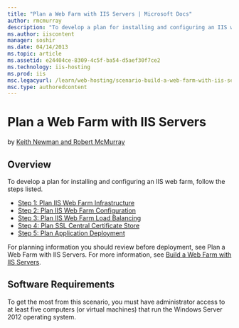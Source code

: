 ```yaml
---
title: "Plan a Web Farm with IIS Servers | Microsoft Docs"
author: rmcmurray
description: "To develop a plan for installing and configuring an IIS web farm, follow these steps: Plan IIS Web Farm Infrastructure, Plan IIS Web Farm Configuration, Plan..."
ms.author: iiscontent
manager: soshir
ms.date: 04/14/2013
ms.topic: article
ms.assetid: e24404ce-8309-4c5f-ba54-d5aef30f7ce2
ms.technology: iis-hosting
ms.prod: iis
msc.legacyurl: /learn/web-hosting/scenario-build-a-web-farm-with-iis-servers/plan-a-web-farm-with-iis-servers
msc.type: authoredcontent
---
```

Plan a Web Farm with IIS Servers
====================
by [Keith Newman and Robert McMurray](https://github.com/rmcmurray)

## Overview

To develop a plan for installing and configuring an IIS web farm, follow the steps listed.

- [Step 1: Plan IIS Web Farm Infrastructure](planning-step-1-plan-iis-web-farm-infrastructure.md)
- [Step 2: Plan IIS Web Farm Configuration](planning-step-2-plan-iis-web-farm-configuration.md)
- [Step 3: Plan IIS Web Farm Load Balancing](planning-step-3-plan-iis-web-farm-load-balancing.md)
- [Step 4: Plan SSL Central Certificate Store](planning-step-4-plan-ssl-central-certificate-store.md)
- [Step 5: Plan Application Deployment](planning-step-5-plan-application-deployment.md)

For planning information you should review before deployment, see  Plan a Web Farm with IIS Servers. For more information, see [Build a Web Farm with IIS Servers](overview-build-a-web-farm-with-iis-servers.md).

## Software Requirements

To get the most from this scenario, you must have administrator access to at least five computers (or virtual machines) that run the Windows Server 2012 operating system.